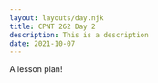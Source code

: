 ```yaml
---
layout: layouts/day.njk
title: CPNT 262 Day 2
description: This is a description
date: 2021-10-07
---
```


A lesson plan!